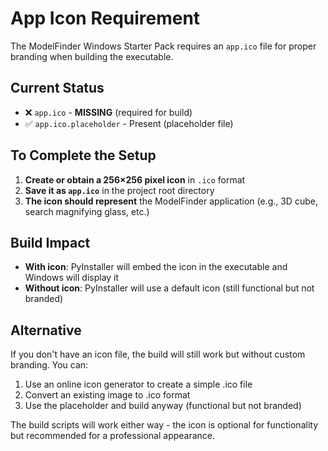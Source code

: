 # App Icon Requirement

The ModelFinder Windows Starter Pack requires an `app.ico` file for proper branding when building the executable.

## Current Status
- ❌ `app.ico` - **MISSING** (required for build)
- ✅ `app.ico.placeholder` - Present (placeholder file)

## To Complete the Setup

1. **Create or obtain a 256×256 pixel icon** in `.ico` format
2. **Save it as `app.ico`** in the project root directory
3. **The icon should represent** the ModelFinder application (e.g., 3D cube, search magnifying glass, etc.)

## Build Impact
- **With icon**: PyInstaller will embed the icon in the executable and Windows will display it
- **Without icon**: PyInstaller will use a default icon (still functional but not branded)

## Alternative
If you don't have an icon file, the build will still work but without custom branding. You can:
1. Use an online icon generator to create a simple .ico file
2. Convert an existing image to .ico format
3. Use the placeholder and build anyway (functional but not branded)

The build scripts will work either way - the icon is optional for functionality but recommended for a professional appearance.